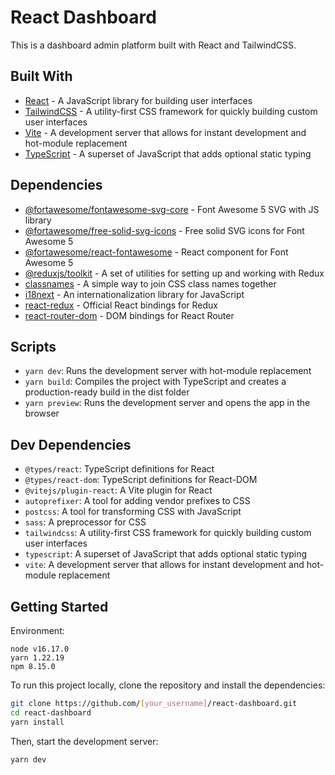 # React Dashboard

This is a dashboard admin platform built with React and TailwindCSS.

## Built With
- [React](https://reactjs.org/) - A JavaScript library for building user interfaces
- [TailwindCSS](https://tailwindcss.com/) - A utility-first CSS framework for quickly building custom user interfaces
- [Vite](https://github.com/vitejs/vite) - A development server that allows for instant development and hot-module replacement
- [TypeScript](https://www.typescriptlang.org/) - A superset of JavaScript that adds optional static typing

## Dependencies

- [@fortawesome/fontawesome-svg-core](https://github.com/FortAwesome/react-fontawesome) - Font Awesome 5 SVG with JS library
- [@fortawesome/free-solid-svg-icons](https://github.com/FortAwesome/react-fontawesome) - Free solid SVG icons for Font Awesome 5
- [@fortawesome/react-fontawesome](https://github.com/FortAwesome/react-fontawesome) - React component for Font Awesome 5
- [@reduxjs/toolkit](https://redux-toolkit.js.org/) - A set of utilities for setting up and working with Redux
- [classnames](https://github.com/JedWatson/classnames) - A simple way to join CSS class names together
- [i18next](https://www.i18next.com/) - An internationalization library for JavaScript
- [react-redux](https://react-redux.js.org/) - Official React bindings for Redux
- [react-router-dom](https://reactrouter.com/web/guides/quick-start) - DOM bindings for React Router

## Scripts
- `yarn dev`: Runs the development server with hot-module replacement
- `yarn build`: Compiles the project with TypeScript and creates a production-ready build in the dist folder
- `yarn preview`: Runs the development server and opens the app in the browser

## Dev Dependencies
- `@types/react`: TypeScript definitions for React
- `@types/react-dom`: TypeScript definitions for React-DOM
- `@vitejs/plugin-react`: A Vite plugin for React
- `autoprefixer`: A tool for adding vendor prefixes to CSS
- `postcss`: A tool for transforming CSS with JavaScript
- `sass`: A preprocessor for CSS
- `tailwindcss`: A utility-first CSS framework for quickly building custom user interfaces
- `typescript`: A superset of JavaScript that adds optional static typing
- `vite`: A development server that allows for instant development and hot-module replacement

## Getting Started
Environment:
```
node v16.17.0
yarn 1.22.19
npm 8.15.0
```
To run this project locally, clone the repository and install the dependencies:

```bash
git clone https://github.com/[your_username]/react-dashboard.git
cd react-dashboard
yarn install
```
Then, start the development server:
```bash
yarn dev
```
